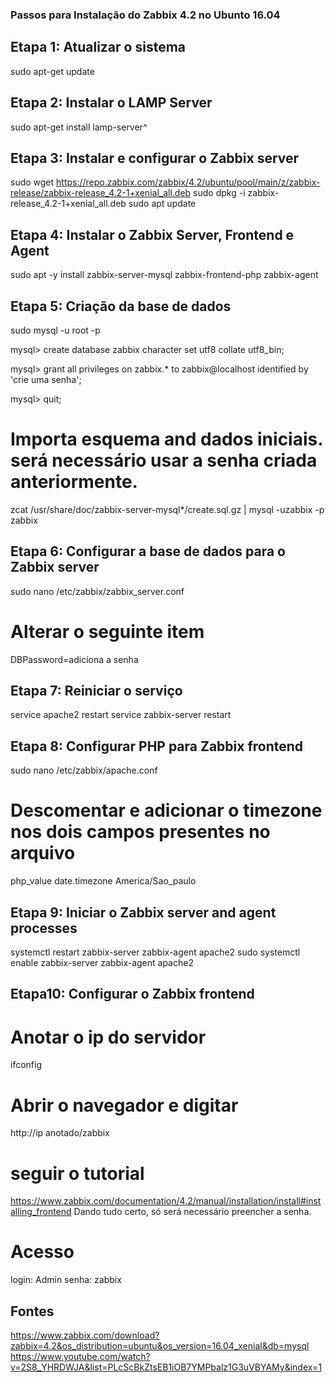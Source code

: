 ### Passos para Instalação do Zabbix 4.2 no Ubunto 16.04

## Etapa 1: Atualizar o sistema
sudo apt-get update

## Etapa 2: Instalar o LAMP Server
sudo apt-get install lamp-server^

## Etapa 3: Instalar e configurar o Zabbix server
sudo wget https://repo.zabbix.com/zabbix/4.2/ubuntu/pool/main/z/zabbix-release/zabbix-release_4.2-1+xenial_all.deb
sudo dpkg -i zabbix-release_4.2-1+xenial_all.deb
sudo apt update

## Etapa 4: Instalar o Zabbix Server, Frontend e Agent
sudo apt -y install zabbix-server-mysql zabbix-frontend-php zabbix-agent

## Etapa 5: Criação da base de dados
sudo mysql -u root -p

mysql> create database zabbix character set utf8 collate utf8_bin;

mysql> grant all privileges on zabbix.* to zabbix@localhost identified by 'crie uma senha';

mysql> quit;

# Importa esquema and dados iniciais. será necessário usar a senha criada anteriormente.
zcat /usr/share/doc/zabbix-server-mysql*/create.sql.gz | mysql -uzabbix -p zabbix

## Etapa 6: Configurar a base de dados para o Zabbix server
sudo nano /etc/zabbix/zabbix_server.conf

# Alterar o seguinte item 
DBPassword=adiciona a senha

## Etapa 7: Reiniciar o serviço

service apache2 restart
service zabbix-server restart

## Etapa 8: Configurar PHP para Zabbix frontend
sudo nano /etc/zabbix/apache.conf

# Descomentar e adicionar o timezone nos dois campos presentes no arquivo
php_value date.timezone America/Sao_paulo

## Etapa 9: Iniciar o Zabbix server and agent processes
systemctl restart zabbix-server zabbix-agent apache2
sudo systemctl enable zabbix-server zabbix-agent apache2

## Etapa10: Configurar o Zabbix frontend
# Anotar o ip do servidor
ifconfig
# Abrir o navegador e digitar
http://ip anotado/zabbix
# seguir o tutorial
https://www.zabbix.com/documentation/4.2/manual/installation/install#installing_frontend
Dando tudo certo, só será necessário preencher a senha.
# Acesso
login: Admin
senha: zabbix

## Fontes
https://www.zabbix.com/download?zabbix=4.2&os_distribution=ubuntu&os_version=16.04_xenial&db=mysql
https://www.youtube.com/watch?v=2S8_YHRDWJA&list=PLcScBkZtsEB1iOB7YMPbalz1G3uVBYAMy&index=1
